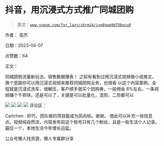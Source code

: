 # 抖音，用沉浸式方式推广同城团购

> 原文：[`www.yuque.com/for_lazy/xkrm14/iye8gae8d75bocu0`](https://www.yuque.com/for_lazy/xkrm14/iye8gae8d75bocu0)



作者： 高杰



日期：2023-04-07



点赞数：64



正文：



同城团购流量新玩法，销售数据爆表！ 之前有看到过用沉浸式视频做小说推文，换个思路你可以用沉浸式视频来推荐同城团购业务，也很香 以这个内容案例，全程就是沉浸式洗车，很解压，客户顺手就买个团购券，一般佣金 8%左右，一条视频赚个千把块，还是可以了，关键是可以批量化，混剪，二剪都可以



![](img/d9e13ac500ae63a25f3e6c8a888dfcb8.png)  <ne-p id="u881fcdf2" data-lake-id="u881fcdf2">![](img/caf67a4bc5f5a2839a1f2c94c25228fc.png)  <ne-p id="u1247625d" data-lake-id="u1247625d">![](img/4a687991f46a67e57d39203de0cad888.png)  <ne-p id="udf338306" data-lake-id="udf338306">![](img/7d927a9adb197d7d50cbc10ac694601a.png)  <ne-p id="uf4785cbb" data-lake-id="uf4785cbb">评论区：



Carlchen : 好巧，团队做的项目能成为风向标。谢谢。 借此可以补充一些信息点。视频纯自然流，内容发布前这个账号只有几个粉丝，且是一些生活个人记录。最后一个，本地生活今年增长迅猛。



公众号懒人找资源，懒人专属群分享

</ne-p></ne-p></ne-p></ne-p>